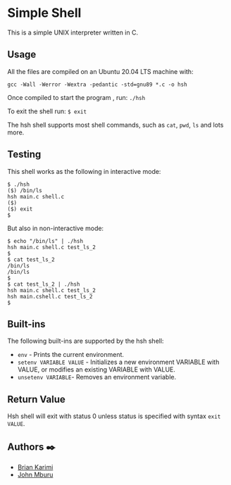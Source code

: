 # Simple Shell
This is a simple UNIX interpreter written in C.

## Usage
All the files are compiled on an Ubuntu 20.04 LTS machine with:

```
gcc -Wall -Werror -Wextra -pedantic -std=gnu89 *.c -o hsh

```
Once compiled to start the program , run:
```./hsh```

To exit the shell run:
```$ exit```

The hsh shell supports most shell commands, such as `cat`, `pwd`, `ls` and lots more.

## Testing
This shell works as the following in interactive mode:
```
$ ./hsh
($) /bin/ls
hsh main.c shell.c
($)
($) exit
$
```

But also in non-interactive mode:
```
$ echo "/bin/ls" | ./hsh
hsh main.c shell.c test_ls_2
$
$ cat test_ls_2
/bin/ls
/bin/ls
$
$ cat test_ls_2 | ./hsh
hsh main.c shell.c test_ls_2
hsh main.cshell.c test_ls_2
$
```
## Built-ins
The following built-ins are supported by the hsh shell:
- `env` - Prints the current environment.
- `setenv VARIABLE VALUE` - Initializes a new environment VARIABLE with VALUE, or modifies an existing VARIABLE with VALUE.
- `unsetenv VARIABLE`- Removes an environment variable.

## Return Value
Hsh shell will exit with status 0 unless status is specified with syntax `exit VALUE`.

## Authors :black_nib:
* <a href="https://github.com/Brianm011"> Brian Karimi </a>
* <a href="https://github.com/mburuxx"> John Mburu </a>
